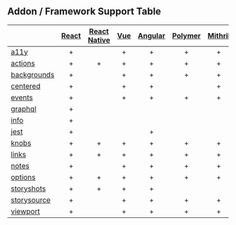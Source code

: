 ## Addon / Framework Support Table

| | [React](app/react)|[React Native](app/react-native)|[Vue](app/vue)|[Angular](app/angular)| [Polymer](app/polymer)| [Mithril](app/mithril)| [HTML](app/html)| [Marko](app/marko)| [Svelte](app/svelte)| [Riot](app/riot)|
| ----------- |:-------:|:-------:|:-------:|:-------:|:-------:|:-------:|:-------:|:-------:|:-------:|:-------:|
|[a11y](addons/a11y)              |+| |+|+|+|+|+|+| | |
|[actions](addons/actions)        |+|+|+|+|+|+|+|+|+| |
|[backgrounds](addons/backgrounds)  |+| |+|+|+|+|+|+|+|+|
|[centered](addons/centered)      |+| |+|+| |+|+| |+| |
|[events](addons/events)          |+| |+|+|+|+|+|+| | |
|[graphql](addons/graphql)        |+| | | | | | | | | |
|[info](addons/info)              |+| | | | | | | | | |
|[jest](addons/jest)              |+| | |+| | |+| | | |
|[knobs](addons/knobs)            |+|+|+|+|+|+|+|+|+|+|
|[links](addons/links)            |+|+|+|+|+|+|+| |+| |
|[notes](addons/notes)            |+| |+|+|+|+|+| |+|+|
|[options](addons/options)        |+|+|+|+|+|+|+| |+| |
|[storyshots](addons/storyshots)  |+|+|+|+| | |+| |+| |
|[storysource](addons/storysource)|+| |+|+|+|+|+|+|+|+|
|[viewport](addons/viewport)      |+| |+|+|+|+|+|+|+|+|
